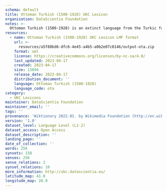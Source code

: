 ```yaml
---
schema: default
title: Ottoman Turkish (1500-1928) UKC Lexicon
organization: DataScientia Foundation
notes: >-
  Ottoman Turkish (1500-1928) is an extinct language from the Turkic family that used to be spoken in Eurasia. The UKC Lexicon of Ottoman Turkish (1500-1928) is represented as a lexico-semantic network. It consists of words, word senses, synsets, as well as sense-level and synset-level relationships
resources:
  - name: Ottoman Turkish (1500-1928) UKC Lexicon LMF format
    url: >-
      resources/a5f88bd6-dfc6-4e45-a4b5-a0b2e07c8146/output-ota.zip
    format: xml
    license: https://creativecommons.org/licenses/by-nc-sa/4.0/
    last_updated: 2023-04-17
    created: 2023-04-17
    size: 13694
    release_date: 2023-04-17
    distribution_document: ''
    language: Ottoman Turkish (1500-1928)
    language_code: ota
category:
  - UKC Lexicons
maintainer: DataScientia Foundation
maintainer_email: ''
tags: ''
provenance: 'Wiktionary 2022.01. by Wikimedia Foundation (http://en.wiktionary.org); CogNet 2.1 by Khuyagbaatar Batsuren, National University of Mongolia (http://cognet.ukc.disi.unitn.it); UniMet: Universal Metonymy 1.0 by Temuulen Khishigsuren and Gábor Bella (http://ukc.disi.unitn.it/index.php/metonymy/); MorphyNet 2.0 by Gábor Bella and Khuyagbaatar Batsuren (http://ukc.disi.unitn.it/index.php/morphynet/); Antonymy 1.0 by Gábor Bella (http://ukc.datascientia.eu); Princeton WordNet 2.1 by Princeton University (https://wordnet.princeton.edu)'
version: '1.0'
dataset_level: Language Level (L1-2)
dataset_access: Open Access
dataset_description: ''
landing_page: ''
date_of_collection: ''
words: 256
synsets: 158
senses: 256
sense_relations: 2
synset_relations: 10
more_information: http://ukc.datascientia.eu/
latitude_map: 41.0
longitude_map: 28.9
---
```

